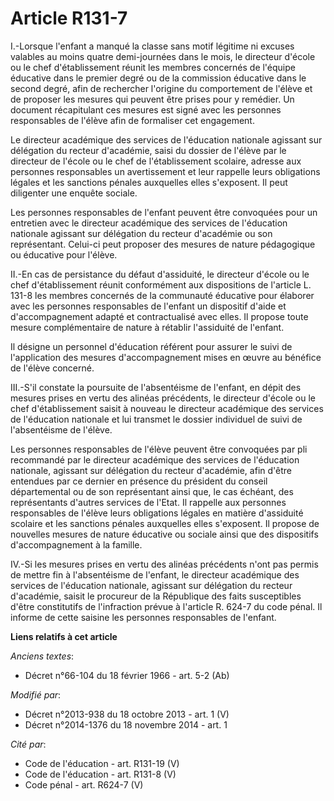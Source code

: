 # Article R131-7

I.-Lorsque l'enfant a manqué la classe sans motif légitime ni excuses valables au moins quatre demi-journées dans le mois, le
directeur d'école ou le chef d'établissement réunit les membres concernés de l'équipe éducative dans le premier degré ou de
la commission éducative dans le second degré, afin de rechercher l'origine du comportement de l'élève et de proposer les
mesures qui peuvent être prises pour y remédier. Un document récapitulant ces mesures est signé avec les personnes
responsables de l'élève afin de formaliser cet engagement. 

Le directeur académique des services de l'éducation nationale agissant sur délégation du recteur d'académie, saisi du dossier
de l'élève par le directeur de l'école ou le chef de l'établissement scolaire, adresse aux personnes responsables un
avertissement et leur rappelle leurs obligations légales et les sanctions pénales auxquelles elles s'exposent. Il peut
diligenter une enquête sociale. 

Les personnes responsables de l'enfant peuvent être convoquées pour un entretien avec le directeur académique des services de
l'éducation nationale agissant sur délégation du recteur d'académie ou son représentant. Celui-ci peut proposer des mesures
de nature pédagogique ou éducative pour l'élève. 

II.-En cas de persistance du défaut d'assiduité, le directeur d'école ou le chef d'établissement réunit conformément aux
dispositions de l'article L. 131-8 les membres concernés de la communauté éducative pour élaborer avec les personnes
responsables de l'enfant un dispositif d'aide et d'accompagnement adapté et contractualisé avec elles. Il propose toute
mesure complémentaire de nature à rétablir l'assiduité de l'enfant. 

Il désigne un personnel d'éducation référent pour assurer le suivi de l'application des mesures d'accompagnement mises en
œuvre au bénéfice de l'élève concerné. 

III.-S'il constate la poursuite de l'absentéisme de l'enfant, en dépit des mesures prises en vertu des alinéas précédents, le
directeur d'école ou le chef d'établissement saisit à nouveau le directeur académique des services de l'éducation nationale
et lui transmet le dossier individuel de suivi de l'absentéisme de l'élève. 

Les personnes responsables de l'élève peuvent être convoquées par pli recommandé par le directeur académique des services de
l'éducation nationale, agissant sur délégation du recteur d'académie, afin d'être entendues par ce dernier en présence du
président du conseil départemental ou de son représentant ainsi que, le cas échéant, des représentants d'autres services de
l'Etat. Il rappelle aux personnes responsables de l'élève leurs obligations légales en matière d'assiduité scolaire et les
sanctions pénales auxquelles elles s'exposent. Il propose de nouvelles mesures de nature éducative ou sociale ainsi que des
dispositifs d'accompagnement à la famille. 

IV.-Si les mesures prises en vertu des alinéas précédents n'ont pas permis de mettre fin à l'absentéisme de l'enfant, le
directeur académique des services de l'éducation nationale, agissant sur délégation du recteur d'académie, saisit le
procureur de la République des faits susceptibles d'être constitutifs de l'infraction prévue à l'article R. 624-7 du code
pénal. Il informe de cette saisine les personnes responsables de l'enfant.

**Liens relatifs à cet article**

_Anciens textes_:

  - Décret n°66-104 du 18 février 1966 - art. 5-2 (Ab)

_Modifié par_:

  - Décret n°2013-938 du 18 octobre 2013 - art. 1 (V)
  - Décret n°2014-1376 du 18 novembre 2014 - art. 1

_Cité par_:

  - Code de l'éducation - art. R131-19 (V)
  - Code de l'éducation - art. R131-8 (V)
  - Code pénal - art. R624-7 (V)
